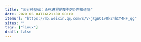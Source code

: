 ```yaml
---
title: "三分钟基础：杀死进程的N种姿势你知道吗"
date: 2020-06-04T16:21:30+08:00
itemurl: "https://mp.weixin.qq.com/s/V-jCgWO1v0k24hCY4HF_qg"
sites: ""
tags: ["linux"]
draft: false
---
```


